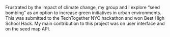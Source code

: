 Frustrated by the impact of climate change, my group and I explore “seed bombing” as 
an option to increase green initiatives in urban environments. This was submitted to 
the TechTogether NYC hackathon and won Best High School Hack. My main contribution 
to this project was on user interface and on the seed map API.

